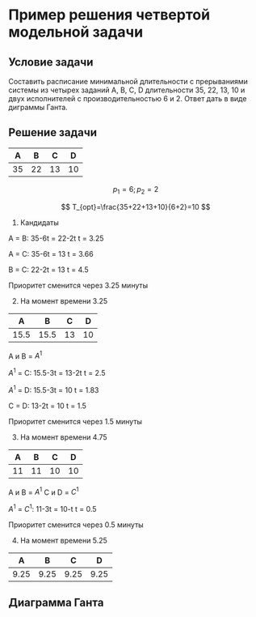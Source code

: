 # Пример решения четвертой модельной задачи	
## Условие задачи
Составить расписание минимальной длительности с прерываниями системы из четырех заданий A, B, C, D длительности 35, 22, 13, 10 и двух исполнителей с
производительностью 6 и 2. Ответ дать в виде диграммы Ганта.

## Решение задачи

| A  | B  | C  | D  |  
|----|----|----|----|
| 35 | 22 | 13 | 10 |

$$
p_1=6; p_2=2
$$

$$
T_{opt}=\frac{35+22+13+10}{6+2}=10
$$

1. Кандидаты

A = B:      35-6t = 22-2t    t = 3.25

A = C:      35-6t = 13       t = 3.66

B = C:      22-2t = 13       t = 4.5

Приоритет сменится через 3.25 минуты

2. На момент времени 3.25

|   A  |   B  | C  | D  |
|------|------|----|----|
| 15.5 | 15.5 | 13 | 10 |

A и B = $A^1$

$A^1$ = C:      15.5-3t = 13-2t    t = 2.5

$A^1$ = D:      15.5-3t = 10       t = 1.83

C = D:          13-2t = 10         t = 1.5

Приоритет сменится через 1.5 минуты

3. На момент времени 4.75

|   A  |   B  | C  | D  |
|------|------|----|----|
|  11  |  11  | 10 | 10 |

A и B = $A^1$
С и D = $C^1$

$A^1$ = $C^1$:      11-3t = 10-t    t = 0.5

Приоритет сменится через 0.5 минуты

4. На момент времени 5.25

|   A  |   B  |  C   |  D   |
|------|------|------|------|
| 9.25 | 9.25 | 9.25 | 9.25 |


## Диаграмма Ганта 
